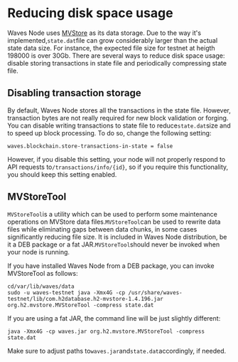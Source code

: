 # Reducing disk space usage

Waves Node uses [MVStore](http://www.h2database.com/html/mvstore.html) as its data storage. Due to the way it's implemented,`state.dat`file can grow considerably larger than the actual state data size. For instance, the expected file size for testnet at heigth 198000 is over 30Gb. There are several ways to reduce disk space usage: disable storing transactions in state file and periodically compressing state file.

## Disabling transaction storage

By default, Waves Node stores all the transactions in the state file. However, transaction bytes are not really required for new block validation or forging. You can disable writing transactions to state file to reduce`state.dat`size and to speed up block processing. To do so, change the following setting:

```
waves.blockchain.store-transactions-in-state = false

```

However, if you disable this setting, your node will not properly respond to API requests to`/transactions/info/{id}`, so if you require this functionality, you should keep this setting enabled.

## MVStoreTool

`MVStoreTool`is a utility which can be used to perform some maintenance operations on MVStore data files.`MVStoreTool`can be used to rewrite data files while eliminating gaps between data chunks, in some cases significantly reducing file size. It is included in Waves Node distribution, be it a DEB package or a fat JAR.`MVStoreTool`should never be invoked when your node is running.

If you have installed Waves Node from a DEB package, you can invoke MVStoreTool as follows:

```
cd/var/lib/waves/data
sudo -u waves-testnet java -Xmx4G -cp /usr/share/waves-testnet/lib/com.h2database.h2-mvstore-1.4.196.jar org.h2.mvstore.MVStoreTool -compress state.dat
```

If you are using a fat JAR, the command line will be just slightly different:

```
java -Xmx4G -cp waves.jar org.h2.mvstore.MVStoreTool -compress state.dat

```

Make sure to adjust paths to`waves.jar`and`state.dat`accordingly, if needed.

